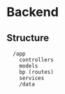 # Backend

## Structure
```
  /app
    controllers
    models
    bp (routes)
    services
    /data
```